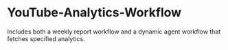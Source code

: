 # YouTube-Analytics-Workflow
Includes both a weekly report workflow and a dynamic agent workflow that fetches specified analytics.

